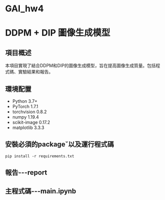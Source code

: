 # GAI_hw4

# DDPM + DIP 圖像生成模型

## 項目概述
本項目實現了結合DDPM和DIP的圖像生成模型，旨在提高圖像生成質量。包括程式碼、實驗結果和報告。

## 環境配置
- Python 3.7+
- PyTorch 1.7.1
- torchvision 0.8.2
- numpy 1.19.4
- scikit-image 0.17.2
- matplotlib 3.3.3

## 安裝必須的packageˇ以及運行程式碼
```pip install -r requirements.txt```

## 報告---report
## 主程式碼---main.ipynb
